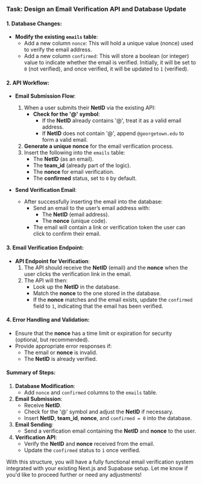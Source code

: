 ### Task: Design an Email Verification API and Database Update

#### **1. Database Changes:**

- **Modify the existing `emails` table**:
  - Add a new column `nonce`: This will hold a unique value (nonce) used to verify the email address.
  - Add a new column `confirmed`: This will store a boolean (or integer) value to indicate whether the email is verified. Initially, it will be set to `0` (not verified), and once verified, it will be updated to `1` (verified).

#### **2. API Workflow:**

- **Email Submission Flow**:

  1.  When a user submits their **NetID** via the existing API:
      - **Check for the '@' symbol**:
        - If the **NetID** already contains '@', treat it as a valid email address.
        - If **NetID** does not contain '@', append `@georgetown.edu` to form a valid email.
  2.  **Generate a unique nonce** for the email verification process.
  3.  Insert the following into the `emails` table:
      - The **NetID** (as an email).
      - The **team_id** (already part of the logic).
      - The **nonce** for email verification.
      - The **confirmed** status, set to `0` by default.

- **Send Verification Email**:
  - After successfully inserting the email into the database:
    - Send an email to the user’s email address with:
      - The **NetID** (email address).
      - The **nonce** (unique code).
    - The email will contain a link or verification token the user can click to confirm their email.

#### **3. Email Verification Endpoint:**

- **API Endpoint for Verification**:
  1.  The API should receive the **NetID** (email) and the **nonce** when the user clicks the verification link in the email.
  2.  The API will then:
      - Look up the **NetID** in the database.
      - Match the **nonce** to the one stored in the database.
      - If the **nonce** matches and the email exists, update the `confirmed` field to `1`, indicating that the email has been verified.

#### **4. Error Handling and Validation:**

- Ensure that the **nonce** has a time limit or expiration for security (optional, but recommended).
- Provide appropriate error responses if:
  - The email or **nonce** is invalid.
  - The **NetID** is already verified.

#### **Summary of Steps:**

1. **Database Modification**:
   - Add `nonce` and `confirmed` columns to the `emails` table.
2. **Email Submission**:
   - Receive **NetID**.
   - Check for the '@' symbol and adjust the **NetID** if necessary.
   - Insert **NetID**, **team_id**, **nonce**, and `confirmed = 0` into the database.
3. **Email Sending**:
   - Send a verification email containing the **NetID** and **nonce** to the user.
4. **Verification API**:
   - Verify the **NetID** and **nonce** received from the email.
   - Update the `confirmed` status to `1` once verified.

With this structure, you will have a fully functional email verification system integrated with your existing Next.js and Supabase setup. Let me know if you'd like to proceed further or need any adjustments!
